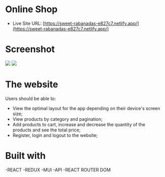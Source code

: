 # Online Shop

- Live Site URL: [https://sweet-rabanadas-e827c7.netlify.app/](https://sweet-rabanadas-e827c7.netlify.app/)

# Screenshot

![](./public.images/Homepage.PNG)
![](./public.images/Productspage.PNG)


# The website

Users should be able to:

- View the optimal layout for the app depending on their device's screen size;
- View products by category and pagination;
- Add products to cart, increase and decrease the quantity of the products and see the total price;
- Register, login and logout to the website;


# Built with

-REACT
-REDUX
-MUI
-API
-REACT ROUTER DOM
